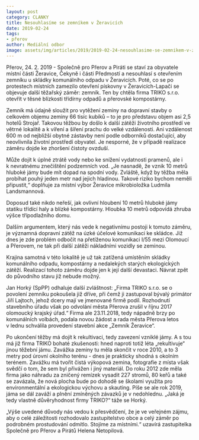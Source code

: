 ```yaml
---
layout: post
category: CLANKY
title: Nesouhlasíme se zemníkem v Žeravicích
date: 2019-02-24
tags: 
- přerov
author: Mediální odbor
image: assets/img/articles/2019/2019-02-24-nesouhlasime-se-zemnikem-v-zeravicích.jpg  #751x422 pixelu
---
```

Přerov, 24. 2. 2019 - Společně pro Přerov a Piráti se staví za obyvatele místní části Žeravice, Čekyně i části Předmostí a nesouhlasí s otevřením zemníku u skládky komunálního odpadu v Žeravicích. Poté, co se po protestech místních zamezilo otevření pískovny v Žeravicích-Lapači se objevuje další těžařský záměr: zemník. Ten by chtěla firma TRIKO s.r.o. otevřít v těsné blízkosti třídírny odpadů a přerovské kompostárny.

Zemník má údajně sloužit pro vytěžení zeminy na dopravní stavby o celkovém objemu zeminy 66 tisíc kubíků – to je pro představu objem asi 2,5 hotelů Strojař. Takovou těžbou by došlo k další zátěži životního prostředí ve větrné lokalitě a k víření a šíření prachu do velké vzdálenosti. Ani vzdálenost 600 m od nejbližší obytné zástavby není podle odborníků dostačující, aby neovlivnila životní prostředí obyvatel. Je nesporné, že v případě realizace záměru dojde ke zhoršení čistoty ovzduší. 

Může dojít k úplné ztrátě vody nebo ke snížení vydatnosti pramenů, ale i k nevratnému znečištění podzemních vod. „Je nasnadě, že vznik 10 metrů hluboké jámy bude mít dopad na spodní vody. Zvláště, když by těžba měla probíhat pouhý jeden metr nad jejich hladinou. Takové riziko bychom neměli připustit,“ doplňuje za místní výbor Žeravice mikrobioložka Ludmila Landsmannová.

Doposud také nikdo neřeší, jak ovlivní hloubení 10 metrů hluboké jámy statiku třídící haly a blízké kompostárny. Hloubka 10 metrů odpovídá zhruba výšce třípodlažního domu.

Dalším argumentem, který nás vede k negativnímu postoji k tomuto záměru, je významná dopravní zátěž na úzké účelové komunikaci ke skládce. Již dnes je zde problém odbočit na přetíženou komunikaci I/55 mezi Olomoucí a Přerovem, ne tak při další zátěži nákladními vozidly se zeminou.

Krajina samotná v této lokalitě je už tak zatížená umístěním skládky komunálního odpadu, kompostárny a nedalekých starých ekologických zátěží. Realizací tohoto záměru dojde jen k její další devastaci.  Návrat zpět do původního stavu již nebude možný.

Jan Horký (SpPP) odhaluje další zvláštnost: „Firma TRIKO s.r.o. se o povolení zemníku pokoušela již dříve, při čemž ji zastupoval bývalý primátor Jiří Lajtoch, jehož dcery mají ve jmenované firmě podíl. Rozhodnutí stavebního úřadu však po odvolání města Přerova zrušil v říjnu 2017 olomoucký krajský úřad.“  Firma ale 23.11.2018, tedy nápadně brzy po komunálních volbách, podala novou žádost a rada města Přerova letos v lednu schválila provedení stavební akce „Zemník Žeravice“.

Po ukončení těžby má dojít k rekultivaci, tedy zavezení vzniklé jámy. A s tou má již firma TRIKO bohaté zkušenosti: hned naproti totiž léta „rekultivuje“ jinou těžební jámu. Zavážka zeminy tu měla skončit v roce 2010, a to 3 metry pod úrovní okolního terénu - dnes je prakticky shodná s okolním terénem. Zavážku má tvořit čistá výkopová zemina, fotografie z místa však svědčí o tom, že sem byl přivážen i jiný materiál. Do roku 2012 zde měla firma jako náhradu za zničený remízek vysadit 227 stromů, 80 keřů a také se zavázala, že nová plocha bude po dohodě se školami využita pro environmentální a ekologickou výchovu a skauting. Píše se ale rok 2019, jáma se dál zaváží a plnění zmíněných závazků je v nedohlednu. „Jaká je tedy vlastně důvěryhodnost firmy TRIKO?“ táže se Horký.

„Výše uvedené důvody nás vedou k přesvědčení, že je ve veřejném zájmu, aby o celé záležitosti rozhodovalo zastupitelstvo obce a celý záměr po podrobném prostudování odmítlo. Stojíme za místními.“ uzavírá zastupitelka Společně pro Přerov a Pirátů Helena Netopilová.